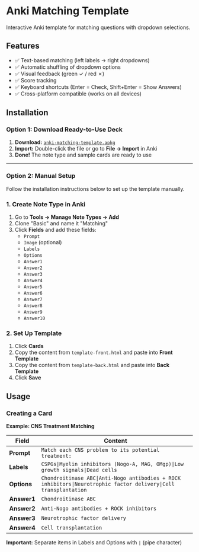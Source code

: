 # Anki Matching Template

Interactive Anki template for matching questions with dropdown selections.

## Features
- ✅ Text-based matching (left labels → right dropdowns)
- ✅ Automatic shuffling of dropdown options
- ✅ Visual feedback (green ✓ / red ✗)
- ✅ Score tracking
- ✅ Keyboard shortcuts (Enter = Check, Shift+Enter = Show Answers)
- ✅ Cross-platform compatible (works on all devices)


## Installation

### Option 1: Download Ready-to-Use Deck
1. **Download:** [`anki-matching-template.apkg`](anki-matching-template.apkg)
2. **Import:** Double-click the file or go to **File → Import** in Anki
3. **Done!** The note type and sample cards are ready to use

---
### Option 2: Manual Setup
Follow the installation instructions below to set up the template manually.
### 1. Create Note Type in Anki
1. Go to **Tools → Manage Note Types → Add**
2. Clone "Basic" and name it "Matching"
3. Click **Fields** and add these fields:
   - `Prompt`
   - `Image` (optional)
   - `Labels`
   - `Options`
   - `Answer1`
   - `Answer2`
   - `Answer3`
   - `Answer4`
   - `Answer5`
   - `Answer6`
   - `Answer7`
   - `Answer8`
   - `Answer9`
   - `Answer10`

### 2. Set Up Template
1. Click **Cards**
2. Copy the content from `template-front.html` and paste into **Front Template**
3. Copy the content from `template-back.html` and paste into **Back Template**
4. Click **Save**

## Usage

### Creating a Card

**Example: CNS Treatment Matching**

| Field | Content |
|-------|---------|
| **Prompt** | `Match each CNS problem to its potential treatment:` |
| **Labels** | `CSPGs\|Myelin inhibitors (Nogo-A, MAG, OMgp)\|Low growth signals\|Dead cells` |
| **Options** | `Chondroitinase ABC\|Anti-Nogo antibodies + ROCK inhibitors\|Neurotrophic factor delivery\|Cell transplantation` |
| **Answer1** | `Chondroitinase ABC` |
| **Answer2** | `Anti-Nogo antibodies + ROCK inhibitors` |
| **Answer3** | `Neurotrophic factor delivery` |
| **Answer4** | `Cell transplantation` |

**Important:** Separate items in Labels and Options with `|` (pipe character)

